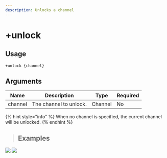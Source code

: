 ```yaml
---
description: Unlocks a channel
---
```


# +unlock

## Usage

```
+unlock {channel}
```

## Arguments

| Name    | Description            | Type    | Required |
| ------- | ---------------------- | ------- | -------- |
| channel | The channel to unlock. | Channel | No       |

{% hint style="info" %}
When no channel is specified, the current channel will be unlocked.
{% endhint %}

> ## Examples

![](https://tawk.link/60e18ecd649e0a0a5cca7167/kb/attachments/p6NocdM3Ew.jpg) ![](https://tawk.link/60e18ecd649e0a0a5cca7167/kb/attachments/nisiFcAsZZ.jpg)
